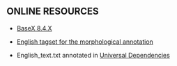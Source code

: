 ## ONLINE RESOURCES

* <a href="http://basex.org/products/download/all-downloads/" target="_blank">BaseX 8.4.X</a>

* <a href="https://www.ling.upenn.edu/courses/Fall_2003/ling001/penn_treebank_pos.html" target="_blank">English tagset for the morphological annotation</a>

* English_text.txt annotated in <a href="http://universaldependencies.org/#en">Universal Dependencies</a>

